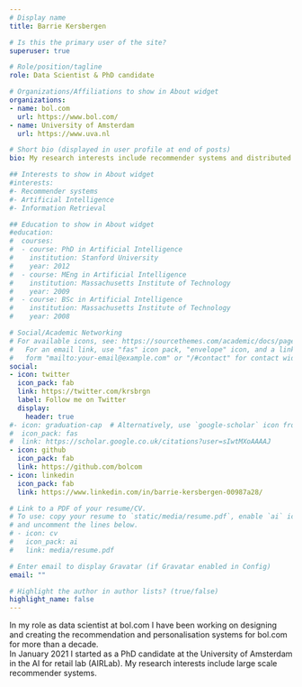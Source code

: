 ```yaml
---
# Display name
title: Barrie Kersbergen

# Is this the primary user of the site?
superuser: true

# Role/position/tagline
role: Data Scientist & PhD candidate

# Organizations/Affiliations to show in About widget
organizations:
- name: bol.com
  url: https://www.bol.com/
- name: University of Amsterdam
  url: https://www.uva.nl

# Short bio (displayed in user profile at end of posts)
bio: My research interests include recommender systems and distributed data processing.

## Interests to show in About widget
#interests:
#- Recommender systems
#- Artificial Intelligence
#- Information Retrieval

## Education to show in About widget
#education:
#  courses:
#  - course: PhD in Artificial Intelligence
#    institution: Stanford University
#    year: 2012
#  - course: MEng in Artificial Intelligence
#    institution: Massachusetts Institute of Technology
#    year: 2009
#  - course: BSc in Artificial Intelligence
#    institution: Massachusetts Institute of Technology
#    year: 2008

# Social/Academic Networking
# For available icons, see: https://sourcethemes.com/academic/docs/page-builder/#icons
#   For an email link, use "fas" icon pack, "envelope" icon, and a link in the
#   form "mailto:your-email@example.com" or "/#contact" for contact widget.
social:
- icon: twitter
  icon_pack: fab
  link: https://twitter.com/krsbrgn
  label: Follow me on Twitter
  display:
    header: true
#- icon: graduation-cap  # Alternatively, use `google-scholar` icon from `ai` icon pack
#  icon_pack: fas
#  link: https://scholar.google.co.uk/citations?user=sIwtMXoAAAAJ
- icon: github
  icon_pack: fab
  link: https://github.com/bolcom
- icon: linkedin
  icon_pack: fab
  link: https://www.linkedin.com/in/barrie-kersbergen-00987a28/

# Link to a PDF of your resume/CV.
# To use: copy your resume to `static/media/resume.pdf`, enable `ai` icons in `params.toml`, 
# and uncomment the lines below.
# - icon: cv
#   icon_pack: ai
#   link: media/resume.pdf

# Enter email to display Gravatar (if Gravatar enabled in Config)
email: ""

# Highlight the author in author lists? (true/false)
highlight_name: false
---
```


In my role as data scientist at bol.com I have been working on designing and creating the recommendation and personalisation systems for bol.com for more than a decade.  
In January 2021 I started as a PhD candidate at the University of Amsterdam in the AI for retail lab (AIRLab). My research interests include large scale recommender systems.
